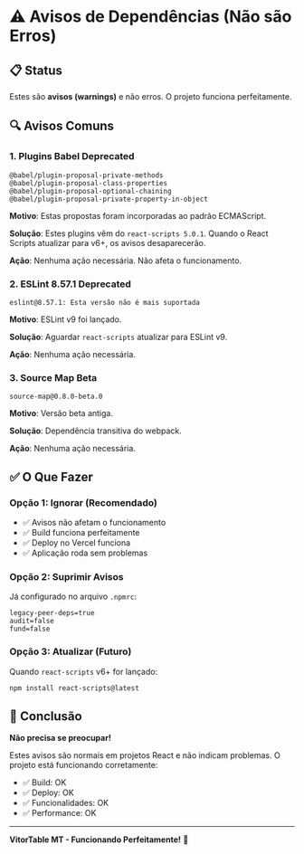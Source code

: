 # ⚠️ Avisos de Dependências (Não são Erros)

## 📋 Status
Estes são **avisos (warnings)** e não erros. O projeto funciona perfeitamente.

## 🔍 Avisos Comuns

### 1. Plugins Babel Deprecated
```
@babel/plugin-proposal-private-methods
@babel/plugin-proposal-class-properties
@babel/plugin-proposal-optional-chaining
@babel/plugin-proposal-private-property-in-object
```

**Motivo**: Estas propostas foram incorporadas ao padrão ECMAScript.

**Solução**: Estes plugins vêm do `react-scripts 5.0.1`. Quando o React Scripts atualizar para v6+, os avisos desaparecerão.

**Ação**: Nenhuma ação necessária. Não afeta o funcionamento.

### 2. ESLint 8.57.1 Deprecated
```
eslint@8.57.1: Esta versão não é mais suportada
```

**Motivo**: ESLint v9 foi lançado.

**Solução**: Aguardar `react-scripts` atualizar para ESLint v9.

**Ação**: Nenhuma ação necessária.

### 3. Source Map Beta
```
source-map@0.8.0-beta.0
```

**Motivo**: Versão beta antiga.

**Solução**: Dependência transitiva do webpack.

**Ação**: Nenhuma ação necessária.

## ✅ O Que Fazer

### Opção 1: Ignorar (Recomendado)
- ✅ Avisos não afetam o funcionamento
- ✅ Build funciona perfeitamente
- ✅ Deploy no Vercel funciona
- ✅ Aplicação roda sem problemas

### Opção 2: Suprimir Avisos
Já configurado no arquivo `.npmrc`:
```
legacy-peer-deps=true
audit=false
fund=false
```

### Opção 3: Atualizar (Futuro)
Quando `react-scripts` v6+ for lançado:
```bash
npm install react-scripts@latest
```

## 🎯 Conclusão

**Não precisa se preocupar!** 

Estes avisos são normais em projetos React e não indicam problemas. O projeto está funcionando corretamente:

- ✅ Build: OK
- ✅ Deploy: OK
- ✅ Funcionalidades: OK
- ✅ Performance: OK

---

**VitorTable MT - Funcionando Perfeitamente!** 🚀
